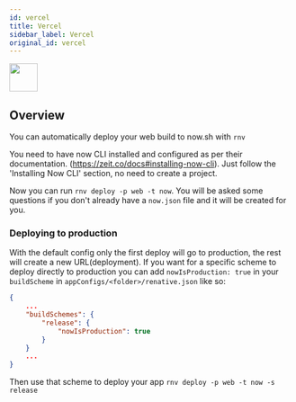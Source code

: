```yaml
---
id: vercel
title: Vercel
sidebar_label: Vercel
original_id: vercel
---
```


<img className="header-image" src="https://renative.org/img/ic_integrations.png" width="50" height="50" />

## Overview

You can automatically deploy your web build to now.sh with `rnv`

You need to have now CLI installed and configured as per their documentation. (https://zeit.co/docs#installing-now-cli). Just follow the 'Installing Now CLI' section, no need to create a project.

Now you can run `rnv deploy -p web -t now`. You will be asked some questions if you don't already have a `now.json` file and it will be created for you.

### Deploying to production

With the default config only the first deploy will go to production, the rest will create a new URL(deployment). If you want for a specific scheme to deploy directly to production you can add `nowIsProduction: true` in your `buildScheme` in `appConfigs/<folder>/renative.json` like so:

```json
{
    ...
    "buildSchemes": {
        "release": {
            "nowIsProduction": true
        }
    }
    ...
}
```

Then use that scheme to deploy your app `rnv deploy -p web -t now -s release`
